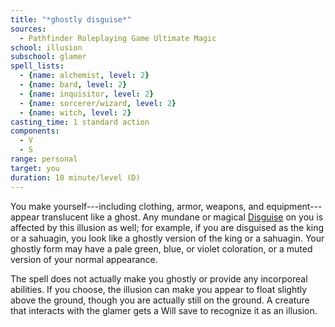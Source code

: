 ```yaml
---
title: "*ghostly disguise*"
sources:
  - Pathfinder Roleplaying Game Ultimate Magic
school: illusion
subschool: glamer
spell_lists:
  - {name: alchemist, level: 2}
  - {name: bard, level: 2}
  - {name: inquisitor, level: 2}
  - {name: sorcerer/wizard, level: 2}
  - {name: witch, level: 2}
casting_time: 1 standard action
components:
  - V
  - S
range: personal
target: you
duration: 10 minute/level (D)
---
```


You make yourself---including clothing, armor, weapons, and equipment---appear translucent like a ghost. Any mundane or magical [Disguise](/skills/disguise/) on you is affected by this illusion as well; for example, if you are disguised as the king or a sahuagin, you look like a ghostly version of the king or a sahuagin. Your ghostly form may have a pale green, blue, or violet coloration, or a muted version of your normal appearance.


The spell does not actually make you ghostly or provide any incorporeal abilities. If you choose, the illusion can make you appear to float slightly above the ground, though you are actually still on the ground. A creature that interacts with the glamer gets a Will save to recognize it as an illusion.

